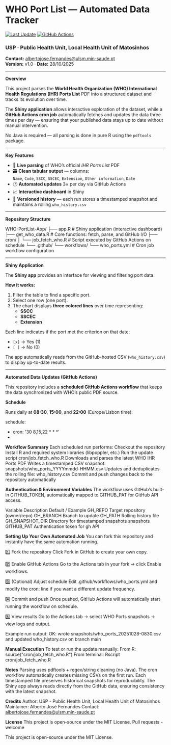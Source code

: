 # WHO Port List — Automated Data Tracker  
[![Last Update](https://img.shields.io/github/last-commit/albertofernandes/WHO-PortList-App?label=Last%20Update&color=blue)](https://github.com/albertofernandes/WHO-PortList-App/commits/main)
[![GitHub Actions](https://github.com/albertofernandes/WHO-PortList-App/actions/workflows/who_ports.yml/badge.svg)](https://github.com/albertofernandes/WHO-PortList-App/actions)

### USP · Public Health Unit, Local Health Unit of Matosinhos  
**Contact:** albertojose.fernandes@ulsm.min-saude.pt  
**Version:** v1.0 · **Date:** 28/10/2025  

---

**Overview**

This project parses the **World Health Organization (WHO) International Health Regulations (IHR) Ports List** PDF into a structured dataset and tracks its evolution over time.

The **Shiny application** allows interactive exploration of the dataset, while a **GitHub Actions cron job** automatically fetches and updates the data three times per day — ensuring that your published data stays up to date without manual intervention.

No Java is required — all parsing is done in pure R using the `pdftools` package.

---

**Key Features**

- 🔎 **Live parsing** of WHO’s official *IHR Ports List* PDF  
- 🗃️ **Clean tabular output** — columns:  
  `Name`, `Code`, `SSCC`, `SSCEC`, `Extension`, `Other information`, `Date`
- 🕐 **Automated updates** 3× per day via GitHub Actions  
- 📈 **Interactive dashboard** in Shiny  
- 💾 **Versioned history** — each run stores a timestamped snapshot and maintains a rolling `who_history.csv`

---

**Repository Structure**

WHO-PortList-App/
├── app.R # Shiny application (interactive dashboard)
├── get_who_data.R # Core functions: fetch, parse, and GitHub I/O
├── cron/
│ └── job_fetch_who.R # Script executed by GitHub Actions on schedule
└── .github/
└── workflows/
└── who_ports.yml # Cron job workflow configuration

---

**Shiny Application**

The **Shiny app** provides an interface for viewing and filtering port data.

**How it works:**
1. Filter the table to find a specific port.
2. Select one row (one port).
3. The chart displays **three colored lines** over time representing:
   - **SSCC**
   - **SSCEC**
   - **Extension**

Each line indicates if the port met the criterion on that date:
- `[x]` → Yes (1)  
- `[ ]` → No (0)

The app automatically reads from the GitHub-hosted CSV (`who_history.csv`) to display up-to-date results.

---

**Automated Data Updates (GitHub Actions)**

This repository includes a **scheduled GitHub Actions workflow** that keeps the data synchronized with WHO’s public PDF source.

**Schedule**

Runs daily at **08:30**, **15:00**, and **22:00** (Europe/Lisbon time):

schedule:
  - cron: '30 8,15,22 * * *'
  - 
**Workflow Summary**
Each scheduled run performs:
Checkout the repository
Install R and required system libraries (libpoppler, etc.)
Run the update script cron/job_fetch_who.R
Downloads and parses the latest WHO IHR Ports PDF
Writes a timestamped CSV snapshot: snapshots/who_ports_YYYYmmdd-HHMM.csv
Updates and deduplicates the rolling file: who_history.csv
Commit and push changes back to the repository automatically

**Authentication & Environment Variables**
The workflow uses GitHub’s built-in GITHUB_TOKEN, automatically mapped to GITHUB_PAT for GitHub API access.

Variable	Description	Default / Example
  GH_REPO	Target repository (owner/repo)
  GH_BRANCH	Branch to update
  GH_PATH	Rolling history file
  GH_SNAPSHOT_DIR	Directory for timestamped snapshots	snapshots
  GITHUB_PAT	Authentication token for gh API

**Setting Up Your Own Automated Job**
You can fork this repository and instantly have the same automation running.

1️⃣ Fork the repository
Click Fork in GitHub to create your own copy.

2️⃣ Enable GitHub Actions
Go to the Actions tab in your fork → click Enable workflows.

3️⃣ (Optional) Adjust schedule
Edit .github/workflows/who_ports.yml and modify the cron: line if you want a different update frequency.

4️⃣ Commit and push
Once pushed, GitHub Actions will automatically start running the workflow on schedule.

5️⃣ View results
Go to the Actions tab → select WHO Ports snapshots → view logs and output.

Example run output:
OK: wrote snapshots/who_ports_20251028-0830.csv and updated who_history.csv on branch main

**Manual Execution**
To test or run the update manually:
  From R:
    source("cron/job_fetch_who.R")
  From terminal:
    Rscript cron/job_fetch_who.R

**Notes**
Parsing uses pdftools + regex/string cleaning (no Java).
The cron workflow automatically creates missing CSVs on the first run.
Each timestamped file preserves historical snapshots for reproducibility.
The Shiny app always reads directly from the GitHub data, ensuring consistency with the latest snapshot.

**Credits**
Author: USP - Public Health Unit, Local Health Unit of Matosinhos
Maintainer: Alberto José Fernandes
Contact: albertojose.fernandes@ulsm.min-saude.pt

**License**
This project is open-source under the MIT License.
Pull requests - welcome

This project is open-source under the MIT License.
